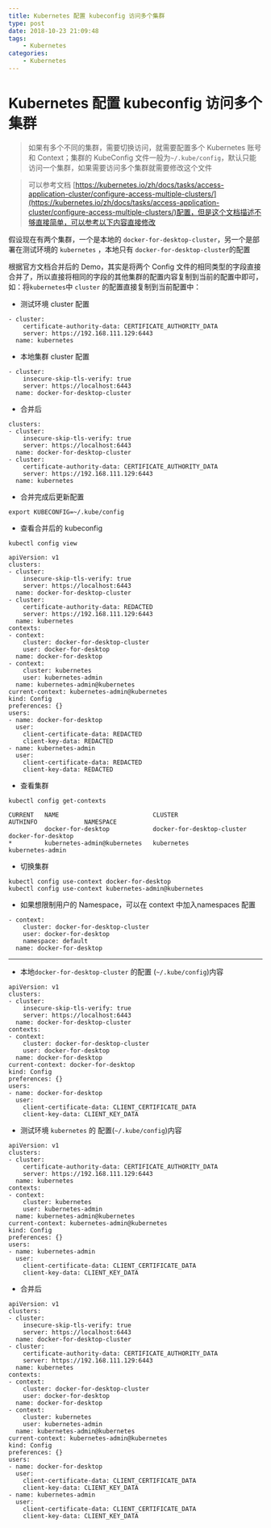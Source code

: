 ```yaml
---
title: Kubernetes 配置 kubeconfig 访问多个集群
type: post
date: 2018-10-23 21:09:48
tags:
    - Kubernetes
categories: 
    - Kubernetes
---
```


# Kubernetes 配置 kubeconfig 访问多个集群

> 如果有多个不同的集群，需要切换访问，就需要配置多个 Kubernetes 账号和 Context；集群的 KubeConfig 文件一般为`~/.kube/config`，默认只能访问一个集群，如果需要访问多个集群就需要修改这个文件

> 可以参考文档 [https://kubernetes.io/zh/docs/tasks/access-application-cluster/configure-access-multiple-clusters/](https://kubernetes.io/zh/docs/tasks/access-application-cluster/configure-access-multiple-clusters/)配置，但是这个文档描述不够直接简单，可以参考以下内容直接修改

假设现在有两个集群，一个是本地的 `docker-for-desktop-cluster`，另一个是部署在测试环境的 `kubernetes` ，本地只有 `docker-for-desktop-cluster`的配置 

根据官方文档合并后的 Demo，其实是将两个 Config 文件的相同类型的字段直接合并了，所以直接将相同的字段的其他集群的配置内容复制到当前的配置中即可，如：将`kubernetes`中 `cluster` 的配置直接复制到当前配置中：

- 测试环境 cluster 配置

```
- cluster:
    certificate-authority-data: CERTIFICATE_AUTHORITY_DATA 
    server: https://192.168.111.129:6443
  name: kubernetes

```

- 本地集群  cluster 配置

```
- cluster:
    insecure-skip-tls-verify: true
    server: https://localhost:6443
  name: docker-for-desktop-cluster
```

- 合并后

```
clusters:
- cluster:
    insecure-skip-tls-verify: true
    server: https://localhost:6443
  name: docker-for-desktop-cluster
- cluster:
    certificate-authority-data: CERTIFICATE_AUTHORITY_DATA
    server: https://192.168.111.129:6443
  name: kubernetes
```

- 合并完成后更新配置

```
export KUBECONFIG=~/.kube/config
```

- 查看合并后的 kubeconfig 

```
kubectl config view
```

```
apiVersion: v1
clusters:
- cluster:
    insecure-skip-tls-verify: true
    server: https://localhost:6443
  name: docker-for-desktop-cluster
- cluster:
    certificate-authority-data: REDACTED
    server: https://192.168.111.129:6443
  name: kubernetes
contexts:
- context:
    cluster: docker-for-desktop-cluster
    user: docker-for-desktop
  name: docker-for-desktop
- context:
    cluster: kubernetes
    user: kubernetes-admin
  name: kubernetes-admin@kubernetes
current-context: kubernetes-admin@kubernetes
kind: Config
preferences: {}
users:
- name: docker-for-desktop
  user:
    client-certificate-data: REDACTED
    client-key-data: REDACTED
- name: kubernetes-admin
  user:
    client-certificate-data: REDACTED
    client-key-data: REDACTED
```

- 查看集群 

```
kubectl config get-contexts
```

```
CURRENT   NAME                          CLUSTER                      AUTHINFO             NAMESPACE
          docker-for-desktop            docker-for-desktop-cluster   docker-for-desktop
*         kubernetes-admin@kubernetes   kubernetes                   kubernetes-admin
```

- 切换集群

```
kubectl config use-context docker-for-desktop
kubectl config use-context kubernetes-admin@kubernetes
```

- 如果想限制用户的 Namespace，可以在 context 中加入namespaces 配置

```
- context:
    cluster: docker-for-desktop-cluster
    user: docker-for-desktop
    namespace: default
  name: docker-for-desktop
```

----------

- 本地`docker-for-desktop-cluster` 的配置 (`~/.kube/config`)内容

```
apiVersion: v1
clusters:
- cluster:
    insecure-skip-tls-verify: true
    server: https://localhost:6443
  name: docker-for-desktop-cluster
contexts:
- context:
    cluster: docker-for-desktop-cluster
    user: docker-for-desktop
  name: docker-for-desktop
current-context: docker-for-desktop
kind: Config
preferences: {}
users:
- name: docker-for-desktop
  user:
    client-certificate-data: CLIENT_CERTIFICATE_DATA
    client-key-data: CLIENT_KEY_DATA
```


- 测试环境 `kubernetes` 的 配置(`~/.kube/config`)内容

```
apiVersion: v1
clusters:
- cluster:
    certificate-authority-data: CERTIFICATE_AUTHORITY_DATA 
    server: https://192.168.111.129:6443
  name: kubernetes
contexts:
- context:
    cluster: kubernetes
    user: kubernetes-admin
  name: kubernetes-admin@kubernetes
current-context: kubernetes-admin@kubernetes
kind: Config
preferences: {}
users:
- name: kubernetes-admin
  user:
    client-certificate-data: CLIENT_CERTIFICATE_DATA
    client-key-data: CLIENT_KEY_DATA
```

- 合并后

```
apiVersion: v1
clusters:
- cluster:
    insecure-skip-tls-verify: true
    server: https://localhost:6443
  name: docker-for-desktop-cluster
- cluster:
    certificate-authority-data: CERTIFICATE_AUTHORITY_DATA
    server: https://192.168.111.129:6443
  name: kubernetes
contexts:
- context:
    cluster: docker-for-desktop-cluster
    user: docker-for-desktop
  name: docker-for-desktop
- context:
    cluster: kubernetes
    user: kubernetes-admin
  name: kubernetes-admin@kubernetes
current-context: kubernetes-admin@kubernetes
kind: Config
preferences: {}
users:
- name: docker-for-desktop
  user:
    client-certificate-data: CLIENT_CERTIFICATE_DATA
    client-key-data: CLIENT_KEY_DATA
- name: kubernetes-admin
  user:
    client-certificate-data: CLIENT_CERTIFICATE_DATA
    client-key-data: CLIENT_KEY_DATA
```